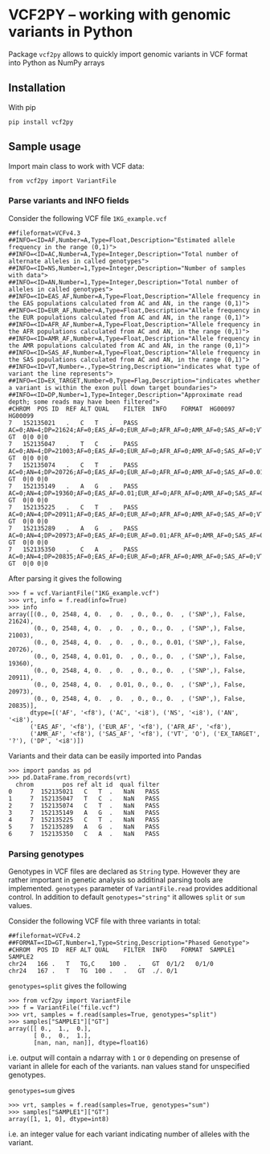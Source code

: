 # VCF2PY – working with genomic variants in Python #

Package `vcf2py` allows to quickly import genomic
variants in VCF format into Python as NumPy arrays

## Installation ##

With pip 

    pip install vcf2py

## Sample usage ##

Import main class to work with VCF data:

    from vcf2py import VariantFile
    
### Parse variants and INFO fields ###

Consider the following VCF file `1KG_example.vcf`

    ##fileformat=VCFv4.3
    ##INFO=<ID=AF,Number=A,Type=Float,Description="Estimated allele frequency in the range (0,1)">
    ##INFO=<ID=AC,Number=A,Type=Integer,Description="Total number of alternate alleles in called genotypes">
    ##INFO=<ID=NS,Number=1,Type=Integer,Description="Number of samples with data">
    ##INFO=<ID=AN,Number=1,Type=Integer,Description="Total number of alleles in called genotypes">
    ##INFO=<ID=EAS_AF,Number=A,Type=Float,Description="Allele frequency in the EAS populations calculated from AC and AN, in the range (0,1)">
    ##INFO=<ID=EUR_AF,Number=A,Type=Float,Description="Allele frequency in the EUR populations calculated from AC and AN, in the range (0,1)">
    ##INFO=<ID=AFR_AF,Number=A,Type=Float,Description="Allele frequency in the AFR populations calculated from AC and AN, in the range (0,1)">
    ##INFO=<ID=AMR_AF,Number=A,Type=Float,Description="Allele frequency in the AMR populations calculated from AC and AN, in the range (0,1)">
    ##INFO=<ID=SAS_AF,Number=A,Type=Float,Description="Allele frequency in the SAS populations calculated from AC and AN, in the range (0,1)">
    ##INFO=<ID=VT,Number=.,Type=String,Description="indicates what type of variant the line represents">
    ##INFO=<ID=EX_TARGET,Number=0,Type=Flag,Description="indicates whether a variant is within the exon pull down target boundaries">
    ##INFO=<ID=DP,Number=1,Type=Integer,Description="Approximate read depth; some reads may have been filtered">
    #CHROM	POS	ID	REF	ALT	QUAL	FILTER	INFO	FORMAT	HG00097	HG00099
    7	152135021	.	C	T	.	PASS	AC=0;AN=4;DP=21624;AF=0;EAS_AF=0;EUR_AF=0;AFR_AF=0;AMR_AF=0;SAS_AF=0;VT=SNP;NS=2548	GT	0|0	0|0
    7	152135047	.	T	C	.	PASS	AC=0;AN=4;DP=21003;AF=0;EAS_AF=0;EUR_AF=0;AFR_AF=0;AMR_AF=0;SAS_AF=0;VT=SNP;NS=2548	GT	0|0	0|0
    7	152135074	.	C	T	.	PASS	AC=0;AN=4;DP=20726;AF=0;EAS_AF=0;EUR_AF=0;AFR_AF=0;AMR_AF=0;SAS_AF=0.01;VT=SNP;NS=2548	GT	0|0	0|0
    7	152135149	.	A	G	.	PASS	AC=0;AN=4;DP=19360;AF=0;EAS_AF=0.01;EUR_AF=0;AFR_AF=0;AMR_AF=0;SAS_AF=0;VT=SNP;NS=2548	GT	0|0	0|0
    7	152135225	.	C	T	.	PASS	AC=0;AN=4;DP=20911;AF=0;EAS_AF=0;EUR_AF=0;AFR_AF=0;AMR_AF=0;SAS_AF=0;VT=SNP;NS=2548	GT	0|0	0|0
    7	152135289	.	A	G	.	PASS	AC=0;AN=4;DP=20973;AF=0;EAS_AF=0;EUR_AF=0.01;AFR_AF=0;AMR_AF=0;SAS_AF=0;VT=SNP;NS=2548	GT	0|0	0|0
    7	152135350	.	C	A	.	PASS	AC=0;AN=4;DP=20835;AF=0;EAS_AF=0;EUR_AF=0;AFR_AF=0;AMR_AF=0;SAS_AF=0;VT=SNP;NS=2548	GT	0|0	0|0

After parsing it gives the following

    >>> f = vcf.VariantFile("1KG_example.vcf")
    >>> vrt, info = f.read(info=True)
    >>> info
    array([(0., 0, 2548, 4, 0.  , 0.  , 0., 0., 0.  , ('SNP',), False, 21624),
           (0., 0, 2548, 4, 0.  , 0.  , 0., 0., 0.  , ('SNP',), False, 21003),
           (0., 0, 2548, 4, 0.  , 0.  , 0., 0., 0.01, ('SNP',), False, 20726),
           (0., 0, 2548, 4, 0.01, 0.  , 0., 0., 0.  , ('SNP',), False, 19360),
           (0., 0, 2548, 4, 0.  , 0.  , 0., 0., 0.  , ('SNP',), False, 20911),
           (0., 0, 2548, 4, 0.  , 0.01, 0., 0., 0.  , ('SNP',), False, 20973),
           (0., 0, 2548, 4, 0.  , 0.  , 0., 0., 0.  , ('SNP',), False, 20835)],
          dtype=[('AF', '<f8'), ('AC', '<i8'), ('NS', '<i8'), ('AN', '<i8'), 
          ('EAS_AF', '<f8'), ('EUR_AF', '<f8'), ('AFR_AF', '<f8'), 
          ('AMR_AF', '<f8'), ('SAS_AF', '<f8'), ('VT', 'O'), ('EX_TARGET', '?'), ('DP', '<i8')])
          
Variants and their data can be easily imported into Pandas

    >>> import pandas as pd
    >>> pd.DataFrame.from_records(vrt)
      chrom        pos ref alt id  qual filter
    0     7  152135021   C   T  .   NaN   PASS
    1     7  152135047   T   C  .   NaN   PASS
    2     7  152135074   C   T  .   NaN   PASS
    3     7  152135149   A   G  .   NaN   PASS
    4     7  152135225   C   T  .   NaN   PASS
    5     7  152135289   A   G  .   NaN   PASS
    6     7  152135350   C   A  .   NaN   PASS

### Parsing genotypes ###

Genotypes in VCF files are declared as `String` type.  However they
are rather important in genetic analysis so additinal parsing tools
are implemented.  `genotypes` parameter of `VariantFile.read` provides
additional control.  In addition to default `genotypes="string"` it
allowes `split` or `sum` values.

Consider the following VCF file with three variants in total:

    ##fileformat=VCFv4.2
    ##FORMAT=<ID=GT,Number=1,Type=String,Description="Phased Genotype">
    #CHROM	POS	ID	REF	ALT	QUAL	FILTER	INFO	FORMAT	SAMPLE1	SAMPLE2
    chr24	166	.	T	TG,C	100	.	.	GT	0/1/2	0/1/0
    chr24	167	.	T	TG	100	.	.	GT	./.	0/1

`genotypes=split` gives the following

    >>> from vcf2py import VariantFile
    >>> f = VariantFile("file.vcf")
    >>> vrt, samples = f.read(samples=True, genotypes="split")
    >>> samples["SAMPLE1"]["GT"]
    array([[ 0.,  1.,  0.],
           [ 0.,  0.,  1.],
           [nan, nan, nan]], dtype=float16)

i.e.  output will contain a ndarray with `1` or `0` depending on
presense of variant in allele for each of the variants.  nan values stand
for unspecified genotypes.


`genotypes=sum` gives

    >>> vrt, samples = f.read(samples=True, genotypes="sum")
    >>> samples["SAMPLE1"]["GT"]
    array([1, 1, 0], dtype=int8)

i.e. an integer value for each variant indicating number of alleles
with the variant.

